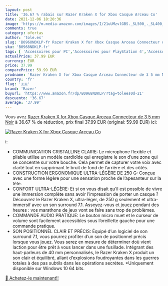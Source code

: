 ```yaml
---
layout: post
title: '36.67 % rabais sur Razer Kraken X for Xbox Casque Arceau Co'
date: 2021-12-06 18:20:36
image: 'https://m.media-amazon.com/images/I/21uUMzvlGBS._SL500_._SL400_.jpg'
comments: true
category: ofertas
author: 'tole.es'
slug: 'B0968NDKLP-fr Razer Kraken X for Xbox Casque Arceau Connecteur de 3 5 mm...'
sku: 'B0968NDKLP-fr'
tags: [ 'Accessoires pour PC','Accessoires pour PlayStation 4','Accessoires pour PlayStation 5','Accessoires pour Xbox One','Casques et écouteurs','Casques, écouteurs et accessoires','High-Tech','Jeux vidéo','PC: Jeux et accessoires','PlayStation 4: Consoles, jeux et accessoires','PlayStation 5: Consoles, jeux et accessoires','Xbox One:  Consoles, jeux et accessoires','razer', ]
actualPrice: 37.99 EUR
currency: EUR
price: 37.99
comparePrice: 59.99 EUR
prodname: 'Razer Kraken X for Xbox Casque Arceau Connecteur de 3 5 mm Noir'
country: 'fr'
flag: '🇫🇷'
brand: 'Razer'
buyurl: 'https://www.amazon.fr/dp/B0968NDKLP/?tag=tolees0d-21'
descuento: '36.67'
average: '37.99'
---
```


Vous avez [Razer Kraken X for Xbox Casque Arceau Connecteur de 3 5 mm Noir](https://www.amazon.fr/dp/B0968NDKLP/?tag=tolees0d-21)  à  36.67 % de réduction, prix final  37.99 EUR (original: 59.99 EUR) ici:

[![Razer Kraken X for Xbox Casque Arceau Co](https://m.media-amazon.com/images/I/21uUMzvlGBS._SL500_._SL400_.jpg)](https://www.amazon.fr/dp/B0968NDKLP/?tag=tolees0d-21)

ℹ️:

- COMMUNICATION CRISTALLINE CLAIRE: Le microphone flexible et pliable utilise un modèle cardioïde qui enregistre le son d’une zone qui se concentre sur votre bouche. Cela permet de capturer votre voix avec clarté tout en supprimant le bruit de fond de l’arrière et des côtés.
- CONSTRUCTION ERGONOMIQUE ULTRA-LÉGÈRE DE 250 G: Conçue avec une forme légère pour une sensation proche de l’apesanteur sur la tête.
- CONFORT ULTRA-LÉGÈRE: Et si on vous disait qu’il est possible de vivre une immersion complète sans avoir l’impression de porter un casque ? Découvrez le Razer Kraken X, ultra-léger, de 250 g seulement et ultra-immersif avec un son surround 7.1. Asseyez-vous et jouez pendant des heures : vos marathons de jeux vont se faire sans trop de problèmes.
- COMMANDE AUDIO PRATIQUE: Le bouton micro muet et le curseur de volume sont facilement accessibles sous l’oreillette gauche pour une commande pratique.
- SON POSITIONNEL CLAIR ET PRÉCIS: Équipé d’un logiciel de son surround 7.1, vous pourrez profiter d’un son de positionnel précis lorsque vous jouez. Vous serez en mesure de déterminer doù vient laction pour être prêt à vous lancer dans une fusillade. Intégrant des haut-parleurs de 40 mm personnalisés, le Razer Kraken X produit un son clair et équilibré, allant d’explosions foudroyantes dans les guerres totales à des pas subtils dans les opérations secrètes. *Uniquement disponible sur Windows 10 64 bits.

[🛒 Achetez-le maintenant!!](https://www.amazon.fr/dp/B0968NDKLP/?tag=tolees0d-21)
